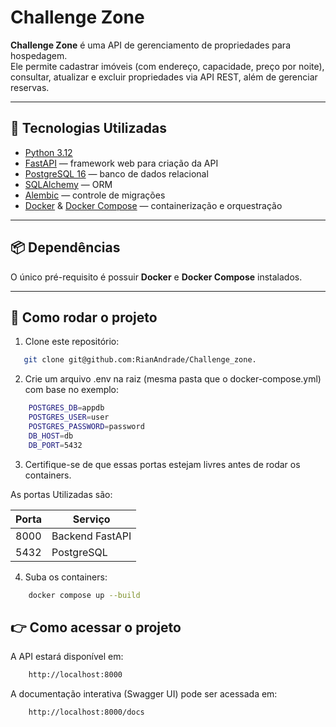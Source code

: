 # Challenge Zone 

**Challenge Zone** é uma API de gerenciamento de propriedades para hospedagem.  
Ele permite cadastrar imóveis (com endereço, capacidade, preço por noite), consultar, atualizar e excluir propriedades via API REST, além de gerenciar reservas.

---

## 🚀 Tecnologias Utilizadas

- [Python 3.12](https://www.python.org/)
- [FastAPI](https://fastapi.tiangolo.com/) — framework web para criação da API
- [PostgreSQL 16](https://www.postgresql.org/) — banco de dados relacional
- [SQLAlchemy](https://www.sqlalchemy.org/) — ORM
- [Alembic](https://alembic.sqlalchemy.org/) — controle de migrações
- [Docker](https://www.docker.com/) & [Docker Compose](https://docs.docker.com/compose/) — containerização e orquestração

---

## 📦 Dependências

O único pré-requisito é possuir **Docker** e **Docker Compose** instalados.

---

## 🔧 Como rodar o projeto


1. Clone este repositório:
```bash
   git clone git@github.com:RianAndrade/Challenge_zone.
```


2. Crie um arquivo .env na raiz (mesma pasta que o docker-compose.yml) com base no exemplo:

```bash
    POSTGRES_DB=appdb
    POSTGRES_USER=user
    POSTGRES_PASSWORD=password
    DB_HOST=db
    DB_PORT=5432
```

3. Certifique-se de que essas portas estejam livres antes de rodar os containers.

As portas Utilizadas são:


| Porta | Serviço         |
|-------|-----------------|
| 8000  | Backend FastAPI |
| 5432  | PostgreSQL      |



4. Suba os containers:

```bash
    docker compose up --build
```

## 👉 Como acessar o projeto

A API estará disponível em:

```bash
    http://localhost:8000
```

A documentação interativa (Swagger UI) pode ser acessada em:

```bash
    http://localhost:8000/docs
```

